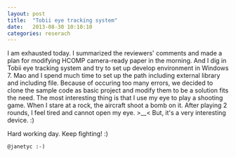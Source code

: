 ```yaml
---
layout: post
title:  "Tobii eye tracking system"
date:   2013-08-30 10:10:10
categories: reserach
---
```

I am exhausted today. I summarized the reviewers' comments and made a plan for modifying HCOMP camera-ready paper in the morning. And I dig in Tobii eye tracking system and try to set up develop environment in Windows 7. Mao and I spend much time to set up the path including external library and including file. Because of occuring too many errors, we decided to clone the sample code as basic project and modify them to be a solution fits the need. The most interesting thing is that I use my eye to play a shooting game. When I stare at a rock, the aircraft shoot a bomb on it. After playing 2 rounds, I feel tired and cannot open my eye. >__< But, it's a very interesting device. :)

Hard working day. Keep fighting! :)

`@janetyc :-)`

